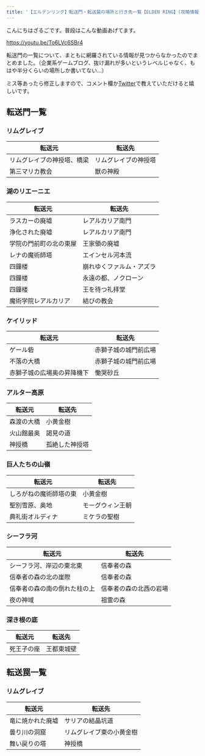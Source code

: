 ```yaml
---
title: '【エルデンリング】転送門・転送罠の場所と行き先一覧【ELDEN RING】(攻略情報)'
---
```


こんにちはざるごです。普段はこんな動画あげてます。

https://youtu.be/To6LVc6SBr4

転送門の一覧について、まともに網羅されている情報が見つからなかったのでまとめました。（企業系ゲームブログ、抜け漏れが多いというレベルじゃなく、もはや半分くらいの場所しか書いてない…）

ミス等あったら修正しますので、コメント欄か[Twitter](https://twitter.com/zalgo3)で教えていただけると嬉しいです。

## 転送門一覧

### リムグレイブ

| 転送元                     | 転送先               |
| -------------------------- | -------------------- |
| リムグレイブの神授塔、橋梁 | リムグレイブの神授塔 |
| 第三マリカ教会             | 獣の神殿             |

### 湖のリエーニエ

| 転送元                 | 転送先                   |
| ---------------------- | ------------------------ |
| ラスカーの廃墟         | レアルカリア南門         |
| 浄化された廃墟         | レアルカリア南門         |
| 学院の門前町の北の東屋 | 王家領の廃墟             |
| レナの魔術師塔         | エインセル河本流         |
| 四鐘楼                 | 崩れゆくファルム・アズラ |
| 四鐘楼                 | 永遠の都、ノクローン     |
| 四鐘楼                 | 王を待つ礼拝堂           |
| 魔術学院レアルカリア   | 結びの教会               |

### ケイリッド

| 転送元                     | 転送先               |
| -------------------------- | -------------------- |
| ゲール砦                   | 赤獅子城の城門前広場 |
| 不落の大橋                 | 赤獅子城の城門前広場 |
| 赤獅子城の広場奥の昇降機下 | 慟哭砂丘             |

### アルター高原

| 転送元     | 転送先         |
| ---------- | -------------- |
| 森渡の大橋 | 小黄金樹       |
| 火山館最奥 | 謁見の道       |
| 神授橋     | 孤絶した神授塔 |

### 巨人たちの山嶺

| 転送元                 | 転送先           |
| ---------------------- | ---------------- |
| しろがねの魔術師塔の東 | 小黄金樹         |
| 聖別雪原、奥地         | モーグウィン王朝 |
| 典礼街オルディナ       | ミケラの聖樹     |

### シーフラ河

| 転送元                       | 転送先                 |
| ---------------------------- | ---------------------- |
| シーフラ河、岸辺の東北東     | 信奉者の森             |
| 信奉者の森の北の崖際         | 信奉者の森             |
| 信奉者の森の南の倒れた柱の上 | 信奉者の森の北西の岩場 |
| 夜の神域                     | 祖霊の森               |

### 深き根の底

| 転送元     | 転送先     |
| ---------- | ---------- |
| 死王子の座 | 王都東城壁 |

## 転送罠一覧

### リムグレイブ

| 転送元           | 転送先                   |
| ---------------- | ------------------------ |
| 竜に焼かれた廃墟 | サリアの結晶坑道         |
| 曇り川の洞窟     | リムグレイブ東の小黄金樹 |
| 舞い戻りの塔     | 神授橋                   |

<Affiliates asin="B0B62D44F3" query="エルデンリング 攻略本" />
